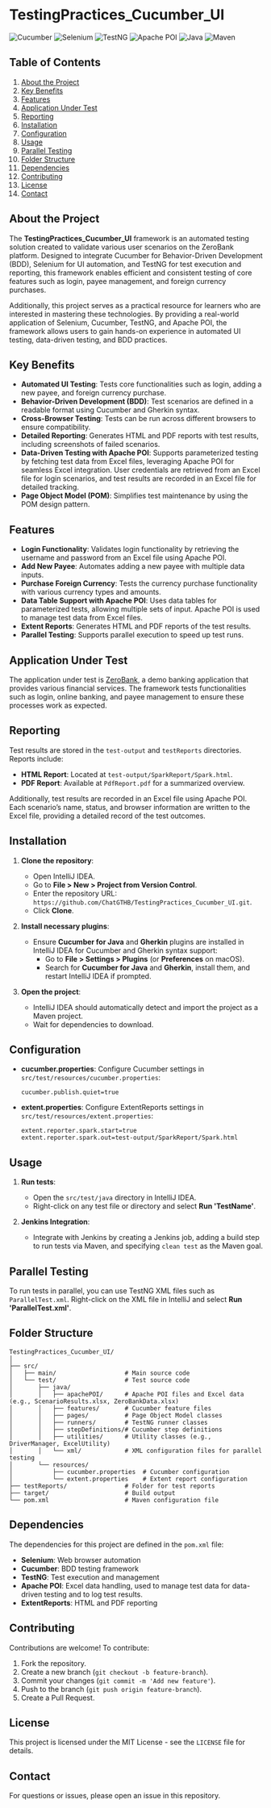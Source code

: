 
# TestingPractices_Cucumber_UI

![Cucumber](https://img.shields.io/badge/Cucumber-23D96C?style=for-the-badge&logo=cucumber&logoColor=white)
![Selenium](https://img.shields.io/badge/Selenium-43B02A?style=for-the-badge&logo=selenium&logoColor=white)
![TestNG](https://img.shields.io/badge/TestNG-FF7300?style=for-the-badge&logo=testng&logoColor=white)
![Apache POI](https://img.shields.io/badge/Apache%20POI-231F20?style=for-the-badge&logo=apache&logoColor=white)
![Java](https://img.shields.io/badge/Java-ED8B00?style=for-the-badge&logo=java&logoColor=white)
![Maven](https://img.shields.io/badge/Maven-C71A36?style=for-the-badge&logo=apache-maven&logoColor=white)

## Table of Contents

1. [About the Project](#about-the-project)
2. [Key Benefits](#key-benefits)
3. [Features](#features)
4. [Application Under Test](#application-under-test)
5. [Reporting](#reporting)
6. [Installation](#installation)
7. [Configuration](#configuration)
8. [Usage](#usage)
9. [Parallel Testing](#parallel-testing)
10. [Folder Structure](#folder-structure)
11. [Dependencies](#dependencies)
12. [Contributing](#contributing)
13. [License](#license)
14. [Contact](#contact)

## About the Project

The **TestingPractices_Cucumber_UI** framework is an automated testing solution created to validate various user scenarios on the ZeroBank platform. Designed to integrate Cucumber for Behavior-Driven Development (BDD), Selenium for UI automation, and TestNG for test execution and reporting, this framework enables efficient and consistent testing of core features such as login, payee management, and foreign currency purchases.

Additionally, this project serves as a practical resource for learners who are interested in mastering these technologies. By providing a real-world application of Selenium, Cucumber, TestNG, and Apache POI, the framework allows users to gain hands-on experience in automated UI testing, data-driven testing, and BDD practices.

## Key Benefits

- **Automated UI Testing**: Tests core functionalities such as login, adding a new payee, and foreign currency purchase.
- **Behavior-Driven Development (BDD)**: Test scenarios are defined in a readable format using Cucumber and Gherkin syntax.
- **Cross-Browser Testing**: Tests can be run across different browsers to ensure compatibility.
- **Detailed Reporting**: Generates HTML and PDF reports with test results, including screenshots of failed scenarios.
- **Data-Driven Testing with Apache POI**: Supports parameterized testing by fetching test data from Excel files, leveraging Apache POI for seamless Excel integration. User credentials are retrieved from an Excel file for login scenarios, and test results are recorded in an Excel file for detailed tracking.
- **Page Object Model (POM)**: Simplifies test maintenance by using the POM design pattern.

## Features

- **Login Functionality**: Validates login functionality by retrieving the username and password from an Excel file using Apache POI.
- **Add New Payee**: Automates adding a new payee with multiple data inputs.
- **Purchase Foreign Currency**: Tests the currency purchase functionality with various currency types and amounts.
- **Data Table Support with Apache POI**: Uses data tables for parameterized tests, allowing multiple sets of input. Apache POI is used to manage test data from Excel files.
- **Extent Reports**: Generates HTML and PDF reports of the test results.
- **Parallel Testing**: Supports parallel execution to speed up test runs.

## Application Under Test

The application under test is [ZeroBank](http://zero.webappsecurity.com/login.html), a demo banking application that provides various financial services. The framework tests functionalities such as login, online banking, and payee management to ensure these processes work as expected.

## Reporting

Test results are stored in the `test-output` and `testReports` directories. Reports include:

- **HTML Report**: Located at `test-output/SparkReport/Spark.html`.
- **PDF Report**: Available at `PdfReport.pdf` for a summarized overview.

Additionally, test results are recorded in an Excel file using Apache POI. Each scenario’s name, status, and browser information are written to the Excel file, providing a detailed record of the test outcomes.

## Installation

1. **Clone the repository**:
   - Open IntelliJ IDEA.
   - Go to **File > New > Project from Version Control**.
   - Enter the repository URL: `https://github.com/ChatGTHB/TestingPractices_Cucumber_UI.git`.
   - Click **Clone**.

2. **Install necessary plugins**:
   - Ensure **Cucumber for Java** and **Gherkin** plugins are installed in IntelliJ IDEA for Cucumber and Gherkin syntax support:
     - Go to **File > Settings > Plugins** (or **Preferences** on macOS).
     - Search for **Cucumber for Java** and **Gherkin**, install them, and restart IntelliJ IDEA if prompted.

3. **Open the project**:
   - IntelliJ IDEA should automatically detect and import the project as a Maven project.
   - Wait for dependencies to download.

## Configuration

- **cucumber.properties**: Configure Cucumber settings in `src/test/resources/cucumber.properties`:
   ```properties
   cucumber.publish.quiet=true
   ```
- **extent.properties**: Configure ExtentReports settings in `src/test/resources/extent.properties`:
   ```properties
   extent.reporter.spark.start=true
   extent.reporter.spark.out=test-output/SparkReport/Spark.html
   ```

## Usage

1. **Run tests**:
   - Open the `src/test/java` directory in IntelliJ IDEA.
   - Right-click on any test file or directory and select **Run 'TestName'**.

2. **Jenkins Integration**:
   - Integrate with Jenkins by creating a Jenkins job, adding a build step to run tests via Maven, and specifying `clean test` as the Maven goal.

## Parallel Testing

To run tests in parallel, you can use TestNG XML files such as `ParallelTest.xml`. Right-click on the XML file in IntelliJ and select **Run 'ParallelTest.xml'**.

## Folder Structure

```
TestingPractices_Cucumber_UI/
│
├── src/
│   ├── main/                   # Main source code
│   └── test/                   # Test source code
│       ├── java/
│       │   ├── apachePOI/      # Apache POI files and Excel data (e.g., ScenarioResults.xlsx, ZeroBankData.xlsx)
│       │   ├── features/       # Cucumber feature files
│       │   ├── pages/          # Page Object Model classes
│       │   ├── runners/        # TestNG runner classes
│       │   ├── stepDefinitions/# Cucumber step definitions
│       │   ├── utilities/      # Utility classes (e.g., DriverManager, ExcelUtility)
│       │   └── xml/            # XML configuration files for parallel testing
│       └── resources/
│           ├── cucumber.properties  # Cucumber configuration
│           └── extent.properties    # Extent report configuration
├── testReports/                # Folder for test reports
├── target/                     # Build output
└── pom.xml                     # Maven configuration file
```

## Dependencies

The dependencies for this project are defined in the `pom.xml` file:

- **Selenium**: Web browser automation
- **Cucumber**: BDD testing framework
- **TestNG**: Test execution and management
- **Apache POI**: Excel data handling, used to manage test data for data-driven testing and to log test results.
- **ExtentReports**: HTML and PDF reporting

## Contributing

Contributions are welcome! To contribute:

1. Fork the repository.
2. Create a new branch (`git checkout -b feature-branch`).
3. Commit your changes (`git commit -m 'Add new feature'`).
4. Push to the branch (`git push origin feature-branch`).
5. Create a Pull Request.

## License

This project is licensed under the MIT License - see the `LICENSE` file for details.

## Contact

For questions or issues, please open an issue in this repository.
